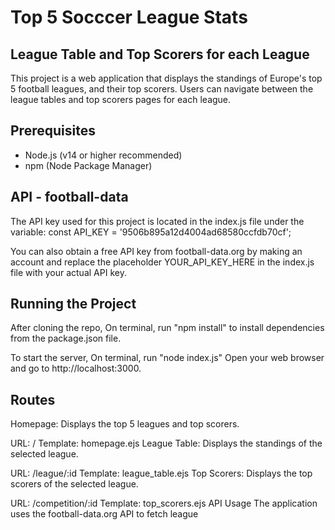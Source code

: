 # Top 5 Socccer League Stats

## League Table and Top Scorers for each League

This project is a web application that displays the standings of Europe's top 5 football leagues, and their top scorers. Users can navigate between the league tables and top scorers pages for each league.

## Prerequisites

- Node.js (v14 or higher recommended)
- npm (Node Package Manager)

## API - football-data

The API key used for this project is located in the index.js file under the variable: const API_KEY = '9506b895a12d4004ad68580ccfdb70cf';

You can also obtain a free API key from football-data.org by making an account and replace the placeholder YOUR_API_KEY_HERE in the index.js file with your actual API key.

## Running the Project

After cloning the repo,
On terminal, run "npm install" to install dependencies from the package.json file.

To start the server,
On terminal, run "node index.js"
Open your web browser and go to http://localhost:3000.

## Routes

Homepage: Displays the top 5 leagues and top scorers.

URL: /
Template: homepage.ejs
League Table: Displays the standings of the selected league.

URL: /league/:id
Template: league_table.ejs
Top Scorers: Displays the top scorers of the selected league.

URL: /competition/:id
Template: top_scorers.ejs
API Usage
The application uses the football-data.org API to fetch league
